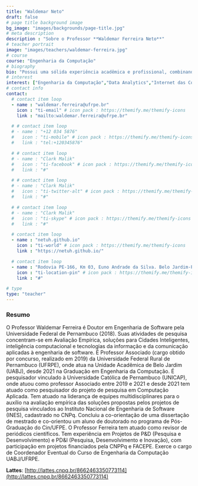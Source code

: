 ```yaml
---
title: "Waldemar Neto"
draft: false
# page title background image
bg_image: "images/backgrounds/page-title.jpg"
# meta description
description : "Sobre o Professor **Waldemar Ferreira Neto**"
# teacher portrait
image: "images/teachers/waldemar-ferreira.jpg"
# course
course: "Engenharia da Computação"
# biography
bio: "Possui uma sólida experiência acadêmica e profissional, combinando conhecimento teórico aprofundado com prática no campo. Ele é especializado em Engenharia de Software, com diversas publicações e pesquisas em sua área, além de ter atuado na indústria."
# interest
interest: ["Engenharia da Computação","Data Analytics","Internet das Coisas"]
# contact info
contact:
  # contact item loop
  - name : "waldemar.ferreira@ufrpe.br"
    icon : "ti-email" # icon pack : https://themify.me/themify-icons
    link : "mailto:waldemar.ferreira@ufrpe.br"

  # # contact item loop
  # - name : "+12 034 5876"
  #   icon : "ti-mobile" # icon pack : https://themify.me/themify-icons
  #   link : "tel:+120345876"

  # # contact item loop
  # - name : "Clark Malik"
  #   icon : "ti-facebook" # icon pack : https://themify.me/themify-icons
  #   link : "#"

  # # contact item loop
  # - name : "Clark Malik"
  #   icon : "ti-twitter-alt" # icon pack : https://themify.me/themify-icons
  #   link : "#"

  # # contact item loop
  # - name : "Clark Malik"
  #   icon : "ti-skype" # icon pack : https://themify.me/themify-icons
  #   link : "#"

  # contact item loop
  - name : "netuh.github.io"
    icon : "ti-world" # icon pack : https://themify.me/themify-icons
    link : "https://netuh.github.io/"

  # contact item loop
  - name : "Rodovia PE-166, Km 03, Euno Andrade da Silva. Belo Jardim-PE. CEP: 55156-580"
    icon : "ti-location-pin" # icon pack : https://themify.me/themify-icons
    link : "#"

# type
type: "teacher"
---
```


### Resumo

O Professor Waldemar Ferreira é Doutor em Engenharia de Software pela Universidade Federal de Pernambuco (2018). Suas atividades de pesquisa concentram-se em Avaliação Empírica, soluções para Cidades Inteligentes, inteligência computacional e tecnologias da informação e da comunicação aplicadas à engenharia de software. É Professor Associado (cargo obtido por concurso, realizado em 2019) da Universidade Federal Rural de Pernambuco (UFRPE), onde atua na Unidade Acadêmica de Belo Jardim (UABJ), desde 2021 na Graduação em Engenharia da Computação. É pesquisador vinculado à Universidade Católica de Pernambuco (UNICAP), onde atuou como professor Associado entre 2019 e 2021 e desde 2021 tem atuado como pesquisador do projeto de pesquisa em Computação Aplicada. Tem atuado na liderança de equipes multidisciplinares para o auxílio na avaliação empírica das soluções propostas pelos projetos de pesquisa vinculados ao Instituto Nacional de Engenharia de Software (INES), cadastrado no CNPq. Concluiu a co-orientação de uma dissertação de mestrado e co-orientou um aluno de doutorado no programa de Pós-Graduação do Cin/UFPE. O Professor Ferreira tem atuado como revisor de periódicos científicos. Tem experiência em Projetos de P&D (Pesquisa e Desenvolvimento) e PD&I (Pesquisa, Desenvolvimento e Inovação), com participação em projetos financiados pela CNPPq e FACEPE. Exerce o cargo de Coordenador Eventual do Curso de Engenharia da Computação UABJ/UFRPE.

**Lattes**: [http://lattes.cnpq.br/8662463350773114](http://lattes.cnpq.br/8662463350773114)